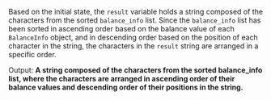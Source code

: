 Based on the initial state, the `result` variable holds a string composed of the characters from the sorted `balance_info` list. Since the `balance_info` list has been sorted in ascending order based on the balance value of each `BalanceInfo` object, and in descending order based on the position of each character in the string, the characters in the `result` string are arranged in a specific order.

Output: **A string composed of the characters from the sorted balance_info list, where the characters are arranged in ascending order of their balance values and descending order of their positions in the string.**